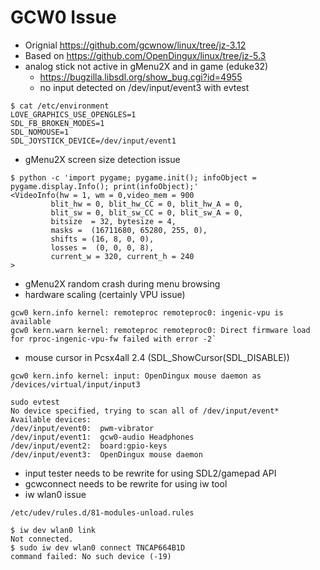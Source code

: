 # GCW0 Issue
* Orignial https://github.com/gcwnow/linux/tree/jz-3.12
* Based on https://github.com/OpenDingux/linux/tree/jz-5.3
* analog stick not active in gMenu2X and in game (eduke32)
  * https://bugzilla.libsdl.org/show_bug.cgi?id=4955
  * no input detected on /dev/input/event3 with evtest
```
$ cat /etc/environment 
LOVE_GRAPHICS_USE_OPENGLES=1
SDL_FB_BROKEN_MODES=1
SDL_NOMOUSE=1
SDL_JOYSTICK_DEVICE=/dev/input/event1
```
* gMenu2X screen size detection issue 
```
$ python -c 'import pygame; pygame.init(); infoObject = pygame.display.Info(); print(infoObject);'
<VideoInfo(hw = 1, wm = 0,video_mem = 900
         blit_hw = 0, blit_hw_CC = 0, blit_hw_A = 0,
         blit_sw = 0, blit_sw_CC = 0, blit_sw_A = 0,
         bitsize  = 32, bytesize = 4,
         masks =  (16711680, 65280, 255, 0),
         shifts = (16, 8, 0, 0),
         losses =  (0, 0, 0, 8),
         current_w = 320, current_h = 240
>
```
* gMenu2X random crash during menu browsing
* hardware scaling (certainly VPU issue)
```
gcw0 kern.info kernel: remoteproc remoteproc0: ingenic-vpu is available
gcw0 kern.warn kernel: remoteproc remoteproc0: Direct firmware load for rproc-ingenic-vpu-fw failed with error -2`
```
* mouse cursor in Pcsx4all 2.4 (SDL_ShowCursor(SDL_DISABLE))
```
gcw0 kern.info kernel: input: OpenDingux mouse daemon as /devices/virtual/input/input3
```
```
sudo evtest
No device specified, trying to scan all of /dev/input/event*
Available devices:
/dev/input/event0:	pwm-vibrator
/dev/input/event1:	gcw0-audio Headphones
/dev/input/event2:	board:gpio-keys
/dev/input/event3:	OpenDingux mouse daemon
```
* input tester needs to be rewrite for using SDL2/gamepad API
* gcwconnect needs to be rewrite for using iw tool
* iw wlan0 issue
```
/etc/udev/rules.d/81-modules-unload.rules
```
```
$ iw dev wlan0 link
Not connected.
$ sudo iw dev wlan0 connect TNCAP664B1D
command failed: No such device (-19)
```
